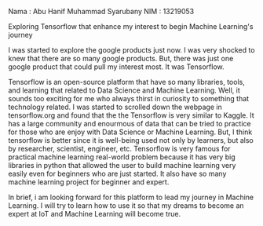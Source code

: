 Nama  : Abu Hanif Muhammad Syarubany
NIM   : 13219053

Exploring Tensorflow that enhance my interest to begin Machine Learning's journey

I was started to explore the google products just now. I was very shocked to knew that there are so many google products. But, there was just one google product that could pull my interest most. It was Tensorflow.

Tensorflow is an open-source platform that have so many libraries, tools, and learning that related to Data Science and Machine Learning. Well, it sounds too exciting for me who always thirst in curiosity to something that technology related. I was started to  scrolled down the webpage in tensorflow.org and found that the the Tensorflow is very similar to Kaggle. It has a large community and enourmous of data that can be tried to practice for those who are enjoy with Data Science or Machine Learning. But, I think tensorflow is better since it is well-being used not only by learners, but also by researcher, scientist, engineer, etc. Tensorflow is very famous for practical machine learning real-world problem  because it has very big libraries in python that allowed the user to build machine learning very easily even for beginners who are just started. It also have so many machine learning project for beginner and expert. 

In brief, i am looking forward for this platform to lead my journey in Machine Learning. I will try to learn how to use it so that my dreams to become an expert at IoT and Machine Learning will become true.
